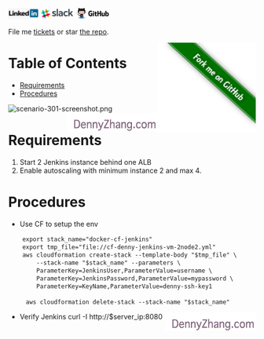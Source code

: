 [![LinkedIn](https://raw.githubusercontent.com/USDevOps/mywechat-slack-group/master/images/linkedin.png)](https://www.linkedin.com/in/dennyzhang001) [![Slack](https://raw.githubusercontent.com/USDevOps/mywechat-slack-group/master/images/slack.png)](https://www.dennyzhang.com/slack) [![Github](https://raw.githubusercontent.com/USDevOps/mywechat-slack-group/master/images/github.png)](https://github.com/DennyZhang)

File me [tickets](https://github.com/DennyZhang/chef-study/issues) or star [the repo](https://github.com/DennyZhang/chef-study).

<a href="https://github.com/DennyZhang?tab=followers"><img align="right" width="200" height="183" src="https://raw.githubusercontent.com/USDevOps/mywechat-slack-group/master/images/fork_github.png" /></a>

Table of Contents
=================

   * [Requirements](#requirements)
   * [Procedures](#procedures)

![scenario-301-screenshot.png](../images/scenario-301-screenshot.png)
<a href="https://www.dennyzhang.com"><img align="right" width="185" height="37" src="https://raw.githubusercontent.com/USDevOps/mywechat-slack-group/master/images/dns_small.png"></a>

# Requirements
1. Start 2 Jenkins instance behind one ALB
2. Enable autoscaling with minimum instance 2 and max 4.

# Procedures
- Use CF to setup the env
```
    export stack_name="docker-cf-jenkins"
    export tmp_file="file://cf-denny-jenkins-vm-2node2.yml"
    aws cloudformation create-stack --template-body "$tmp_file" \
        --stack-name "$stack_name" --parameters \
        ParameterKey=JenkinsUser,ParameterValue=username \
        ParameterKey=JenkinsPassword,ParameterValue=mypassword \
        ParameterKey=KeyName,ParameterValue=denny-ssh-key1

     aws cloudformation delete-stack --stack-name "$stack_name"
```
<a href="https://www.dennyzhang.com"><img align="right" width="185" height="37" src="https://raw.githubusercontent.com/USDevOps/mywechat-slack-group/master/images/dns_small.png"></a>

- Verify Jenkins
curl -I http://$server_ip:8080
